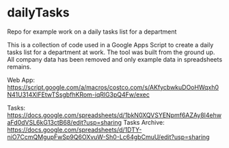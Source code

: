 # dailyTasks
Repo for example work on a daily tasks list for a department

This is a collection of code used in a Google Apps Script to create a daily tasks list for a department at work. The tool was built from the ground up. All company data has been removed and only example data in spreadsheets remains.

Web App: https://script.google.com/a/macros/costco.com/s/AKfycbwkuDOoHWqxh0N41U314XlFEtwTSsgbfhKRom-iqRlG3pQ4Fw/exec

Tasks: https://docs.google.com/spreadsheets/d/1bkN0XQVSYENpmf6AZAy8l4ehwaFd0dVSL6kG13ctB68/edit?usp=sharing
Tasks Archive: https://docs.google.com/spreadsheets/d/1DTY-niO7CcmQMgupFwSp9Q6OXvuW-Sh0-Lc64gbCmuU/edit?usp=sharing
